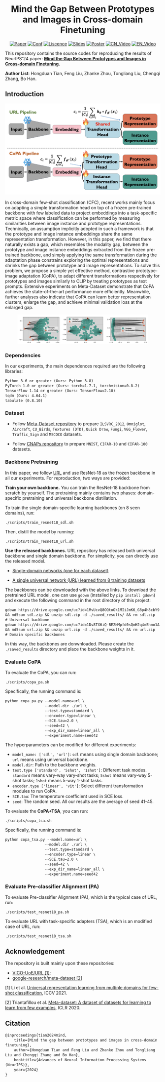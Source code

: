 <h1 align='center'> Mind the Gap Between Prototypes and Images in Cross-domain Finetuning</h1>

<p align='center'>
<a href=""><img src="https://img.shields.io/badge/arXiv-1234.5678-b31b1b.svg" alt="Paper"></a> <a href="https://neurips.cc/"><img src="https://img.shields.io/badge/Pub-NeurIPS'24-blue" alt="Conf"></a> <a href="https://opensource.org/licenses/MIT"><img src="https://img.shields.io/badge/License-MIT-yellow.svg" alt="Liscence"></a> <a href=""><img src="https://img.shields.io/badge/Slides%20-D76364" alt="Slides"></a> <a href=""><img src="https://img.shields.io/badge/Poster%20-Ffa500" alt="Poster"></a> <a href=""><img src="https://img.shields.io/badge/CN_Video%20-54b345" alt="CN_Video"></a> <a href=""><img src="https://img.shields.io/badge/EN_Video%20-54b345" alt="EN_Video"></a>

</p>

This repository contains the source codes for reproducing the results of NeurIPS'24 paper: [**Mind the Gap Between Prototypes and Images in Cross-domain Finetuning**]().

**Author List**: Hongduan Tian, Feng Liu, Zhanke Zhou, Tongliang Liu, Chengqi Zhang, Bo Han. 

## Introduction

<p align='center'>
<img src=./illustrationfigures/pipeline.png width=600/>
</p>

In cross-domain few-shot classification (CFC), recent works mainly focus on adapting a simple transformation head on top of a frozen pre-trained backbone with few labeled data to project embeddings into a task-specific metric space where classification can be performed by measuring similarities between image instance and prototype representations. Technically, an assumption implicitly adopted in such a framework is that the prototype and image instance embeddings share the same representation transformation. However, in this paper, we find that there naturally exists a gap, which resembles the modality gap, between the prototype and image instance embeddings extracted from the frozen pre-trained backbone, and simply applying the same transformation during the adaptation phase constrains exploring the optimal representations and shrinks the gap between prototype and image representations. To solve this problem, we propose a simple yet effective method, contrastive prototype-image adaptation (CoPA), to adapt different transformations respectively for prototypes and images similarly to CLIP by treating prototypes as text prompts. Extensive experiments on Meta-Dataset demonstrate that CoPA achieves the state-of-the-art performance more efficiently. Meanwhile, further analyses also indicate that CoPA can learn better representation clusters, enlarge the gap, and achieve minimal validation loss at the enlarged gap. 

<center>
<figure>
<img src=./illustrationfigures/gap.png/>
</center>

### Dependencies
In our experiments, the main dependences required are the following libraries:
```
Python 3.6 or greater (Ours: Python 3.8)
PyTorch 1.0 or greater (Ours: torch=1.7.1, torchvision=0.8.2)
TensorFlow 1.14 or greater (Ours: TensorFlow=2.10)
tqdm (Ours: 4.64.1)
tabulate (0.8.10)
```

### Dataset
- Follow [Meta-Dataset repository](https://github.com/google-research/meta-dataset) to prepare `ILSVRC_2012`, `Omniglot`, `Aircraft`, `CU_Birds`, `Textures (DTD)`, `Quick Draw`, `Fungi`, `VGG_Flower`, `Traffic_Sign` and `MSCOCO` datasets.

- Follow [CNAPs repository](https://github.com/cambridge-mlg/cnaps) to prepare `MNIST`, `CIFAR-10` and `CIFAR-100` datasets.



### Backbone Pretraining
In this paper, we follow [URL](https://arxiv.org/pdf/2103.13841.pdf) and use ResNet-18 as the frozen backbone in all our experiments. For reproduction, two ways are provided:

__Train your own backbone.__ You can train the ResNet-18 backbone from scratch by yourself. The pretraining mainly contains two phases: domain-specific pretraining and universal backbone distillation.

To train the single domain-specific learning backbones (on 8 seen domains), run:
```
./scripts/train_resnet18_sdl.sh
```

Then, distill the model by running:
```
./scripts/train_resnet18_url.sh
```

__Use the released backbones.__ URL repository has released both universal backbone and single domain backbone. For simplicity, you can directly use the released model.
- [Single-domain networks (one for each dataset)](https://drive.google.com/file/d/1MvUcvQ8OQtoOk1MIiJmK6_G8p4h8cbY9/view?usp=sharing)

- [A single universal network (URL) learned from 8 training datasets](https://drive.google.com/file/d/1Dv8TX6iQ-BE2NMpfd0sQmH2q4mShmo1A/view?usp=sharing)

The backbones can be downloaded with the above links. To download the pretrained URL model, one can use `gdown` (installed by ```pip install gdown```) and execute the following command in the root directory of this project:
```
gdown https://drive.google.com/uc?id=1MvUcvQ8OQtoOk1MIiJmK6_G8p4h8cbY9 && md5sum sdl.zip && unzip sdl.zip -d ./saved_results/ && rm sdl.zip  # Universal backbone
gdown https://drive.google.com/uc?id=1Dv8TX6iQ-BE2NMpfd0sQmH2q4mShmo1A && md5sum url.zip && unzip url.zip -d ./saved_results/ && rm url.zip  # Domain specific backbones
```
In this way, the backbones are donwnloaded. Please create the ```./saved_results``` directory and place the backbone weights in it. 

### Evaluate CoPA
To evaluate the CoPA, you can run:
```
./scripts/copa_pa.sh
```
Specifically, the running command is:
```
python copa_pa.py --model.name=url \
                  --model.dir ./url \
                  --test.type=standard \
                  --encoder.type=linear \
                  --SCE.tau=2.0 \
                  --seed=42 \
                  --exp_dir_name=linear_all \
                  --experiment.name=seed42
```
The hyperparameters can be modified for different experiments:
- `model_name: ['sdl', 'url']`: `sdl` means using single domain backbone; `url` means using universal backbone.
- `model.dir`: Path to the backbone weights.
- `test.type ['standard', '5shot', '1shot']`: Different task modes. `standard` means vary-way vary-shot tasks; `5shot` means vary-way 5-shot tasks; `1shot` means 5-way 1-shot tasks.
- `encoder.type ['linear', 'vit']`: Select different transformation modules to run CoPA.
- `SCE.tau`: The temperature coefficient used in SCE loss.
- `seed`: The random seed. All our results are the average of seed 41-45.

To evaluate the __CoPA+TSA__, you can run:
```
./scripts/copa_tsa.sh
```
Specifically, the running command is:
```
python copa_tsa.py --model.name=url \
                  --model.dir ./url \
                  --test.type=standard \
                  --encoder.type=linear \
                  --SCE.tau=2.0 \
                  --seed=42 \
                  --exp_dir_name=linear_all \
                  --experiment.name=seed42
```
### Evaluate Pre-classifier Alignment (PA)
To evaluate Pre-classifier Alignment (PA), which is the typical case of URL, run:

```
./scripts/test_resnet18_pa.sh
```

To evaluate URL with task-specific adapters (TSA), which is an modified case of URL, run:

```
./scripts/test_resnet18_tsa.sh
```

## Acknowledgement
 
 The repository is built mainly upon these repositories:
 
- [VICO-UoE/URL [1]](https://github.com/VICO-UoE/URL);
- [google-research/meta-dataset [2]](https://github.com/google-research/meta-dataset)

[1] Li et al. [Universal representation learning from multiple domains for few-shot classification](https://arxiv.org/pdf/2103.13841), ICCV 2021.

[2] Triantafillou et al. [Meta-dataset: A dataset of datasets for learning to learn from few examples](https://arxiv.org/pdf/1903.03096), ICLR 2020.

## Citation
```
@inproceedings{tian2024mind,
    title={Mind the gap between prototypes and images in cross-domain finetuning},
    author={Hongduan Tian and Feng Liu and Zhanke Zhou and Tongliang Liu and Chengqi Zhang and Bo Han},
    booktitle={Advances of Neural Information Processing Systems (NeurIPS)},
    year={2024}
}
```
